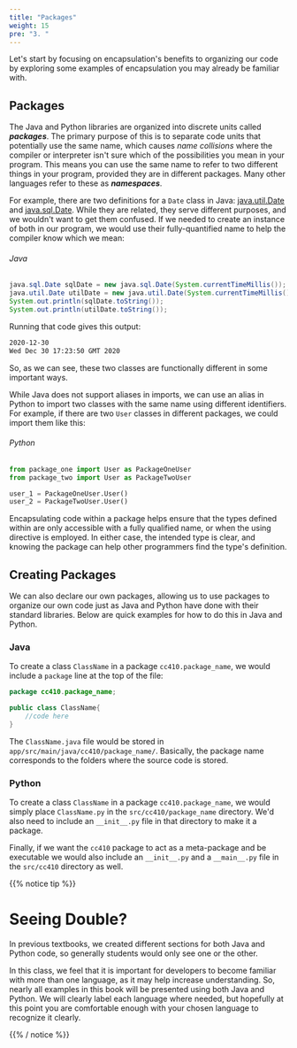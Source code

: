 ```yaml
---
title: "Packages"
weight: 15
pre: "3. "
---
```

Let's start by focusing on encapsulation's benefits to organizing our code by exploring some examples of encapsulation you may already be familiar with.

## Packages

The Java and Python libraries are organized into discrete units called **_packages_**.  The primary purpose of this is to separate code units that potentially use the same name, which causes *name collisions* where the compiler or interpreter isn't sure which of the possibilities you mean in your program.  This means you can use the same name to refer to two different things in your program, provided they are in different packages. Many other languages refer to these as **_namespaces_**.

For example, there are two definitions for a `Date` class in Java: [java.util.Date](https://docs.oracle.com/javase/8/docs/api/java/util/Date.html) and [java.sql.Date](https://docs.oracle.com/javase/8/docs/api/java/sql/Date.html). While they are related, they serve different purposes, and we wouldn't want to get them confused. If we needed to create an instance of both in our program, we would use their fully-quantified name to help the compiler know which we mean:

###### Java

```java
java.sql.Date sqlDate = new java.sql.Date(System.currentTimeMillis());
java.util.Date utilDate = new java.util.Date(System.currentTimeMillis());
System.out.println(sqlDate.toString());
System.out.println(utilDate.toString());
```

Running that code gives this output:

```tex
2020-12-30
Wed Dec 30 17:23:50 GMT 2020
```

So, as we can see, these two classes are functionally different in some important ways. 

While Java does not support aliases in imports, we can use an alias in Python to import two classes with the same name using different identifiers. For example, if there are two `User` classes in different packages, we could import them like this:

###### Python

```python
from package_one import User as PackageOneUser
from package_two import User as PackageTwoUser

user_1 = PackageOneUser.User()
user_2 = PackageTwoUser.User()
```

Encapsulating code within a package helps ensure that the types defined within are only accessible with a fully qualified name, or when the using directive is employed.  In either case, the intended type is clear, and knowing the package can help other programmers find the type's definition.

## Creating Packages

We can also declare our own packages, allowing us to use packages to organize our own code just as Java and Python have done with their standard libraries. Below are quick examples for how to do this in Java and Python.

### Java

To create a class `ClassName` in a package `cc410.package_name`, we would include a `package` line at the top of the file:

```java
package cc410.package_name;

public class ClassName{
    //code here
}
```

The `ClassName.java` file would be stored in `app/src/main/java/cc410/package_name/`. Basically, the package name corresponds to the folders where the source code is stored. 

### Python

To create a class `ClassName` in a package `cc410.package_name`, we would simply place `ClassName.py` in the `src/cc410/package_name` directory. We'd also need to include an `__init__.py` file in that directory to make it a package. 

Finally, if we want the `cc410` package to act as a meta-package and be executable we would also include an `__init__.py` and a `__main__.py` file in the `src/cc410` directory as well.

{{% notice tip %}}

# Seeing Double?

In previous textbooks, we created different sections for both Java and Python code, so generally students would only see one or the other.

In this class, we feel that it is important for developers to become familiar with more than one language, as it may help increase understanding. So, nearly all examples in this book will be presented using both Java and Python. We will clearly label each language where needed, but hopefully at this point you are comfortable enough with your chosen language to recognize it clearly. 

{{% / notice %}}
